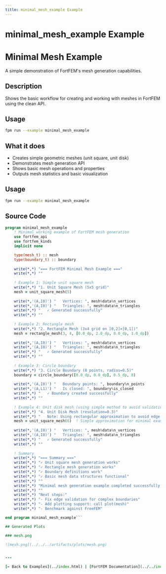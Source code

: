 ```yaml
---
title: minimal_mesh_example Example
---
```


# minimal_mesh_example Example

# Minimal Mesh Example

A simple demonstration of FortFEM's mesh generation capabilities.

## Description

Shows the basic workflow for creating and working with meshes in FortFEM using the clean API.

## Usage

```bash
fpm run --example minimal_mesh_example
```

## What it does

- Creates simple geometric meshes (unit square, unit disk)
- Demonstrates mesh generation API
- Shows basic mesh operations and properties
- Outputs mesh statistics and basic visualization
## Usage

```bash
fpm run --example minimal_mesh_example
```

## Source Code

```fortran
program minimal_mesh_example
    ! Minimal working example of FortFEM mesh generation
    use fortfem_api
    use fortfem_kinds
    implicit none

    type(mesh_t) :: mesh
    type(boundary_t) :: boundary
    
    write(*,*) "=== FortFEM Minimal Mesh Example ==="
    write(*,*) ""
    
    ! Example 1: Simple unit square mesh
    write(*,*) "1. Unit Square Mesh (5x5 grid)"
    mesh = unit_square_mesh(5)
    
    write(*,'(A,I0)') "   Vertices: ", mesh%data%n_vertices
    write(*,'(A,I0)') "   Triangles: ", mesh%data%n_triangles
    write(*,*) "   ✓ Generated successfully"
    write(*,*) ""
    
    ! Example 2: Rectangle mesh  
    write(*,*) "2. Rectangle Mesh (3x4 grid on [0,2]×[0,1])"
    mesh = rectangle_mesh(3, 4, [0.0_dp, 2.0_dp, 0.0_dp, 1.0_dp])
    
    write(*,'(A,I0)') "   Vertices: ", mesh%data%n_vertices
    write(*,'(A,I0)') "   Triangles: ", mesh%data%n_triangles
    write(*,*) "   ✓ Generated successfully"
    write(*,*) ""
    
    ! Example 3: Circle boundary
    write(*,*) "3. Circle Boundary (8 points, radius=0.5)"
    boundary = circle_boundary([0.0_dp, 0.0_dp], 0.5_dp, 8)
    
    write(*,'(A,I0)') "   Boundary points: ", boundary%n_points
    write(*,'(A,L1)') "   Is closed: ", boundary%is_closed
    write(*,*) "   ✓ Boundary created successfully"
    write(*,*) ""
    
    ! Example 4: Unit disk mesh (using simple method to avoid validation issues)
    write(*,*) "4. Unit Disk Mesh (resolution=0.3)"
    write(*,*) "   Note: Using rectangular approximation to avoid edge validation issues"
    mesh = unit_square_mesh(6)  ! Simple approximation for minimal example
    
    write(*,'(A,I0)') "   Vertices: ", mesh%data%n_vertices  
    write(*,'(A,I0)') "   Triangles: ", mesh%data%n_triangles
    write(*,*) "   ✓ Generated successfully"
    write(*,*) ""
    
    ! Summary
    write(*,*) "=== Summary ==="
    write(*,*) "✓ Unit square mesh generation works"
    write(*,*) "✓ Rectangle mesh generation works"  
    write(*,*) "✓ Boundary definitions work"
    write(*,*) "✓ Basic mesh data structures functional"
    write(*,*) ""
    write(*,*) "Minimal mesh generation example completed successfully!"
    write(*,*) ""
    write(*,*) "Next steps:"
    write(*,*) "- Fix edge validation for complex boundaries"
    write(*,*) "- Add plotting support: call plot(mesh)"
    write(*,*) "- Benchmark against FreeFEM"

end program minimal_mesh_example```

## Generated Plots

### mesh.png

![mesh.png](../../../artifacts/plots/mesh.png)


---

[← Back to Examples](../index.html) | [FortFEM Documentation](../../index.html)

